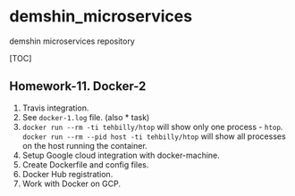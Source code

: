 # demshin_microservices

demshin microservices repository

[TOC]

## Homework-11. Docker-2

1. Travis integration.
2. See `docker-1.log` file. (also * task)
3. `docker run --rm -ti tehbilly/htop` will show only one process - `htop`. `docker run --rm --pid host -ti tehbilly/htop` will show all processes on the host running the container.
4. Setup Google cloud integration with docker-machine.
5. Create Dockerfile and config files.
6. Docker Hub registration.
7. Work with Docker on GCP.
